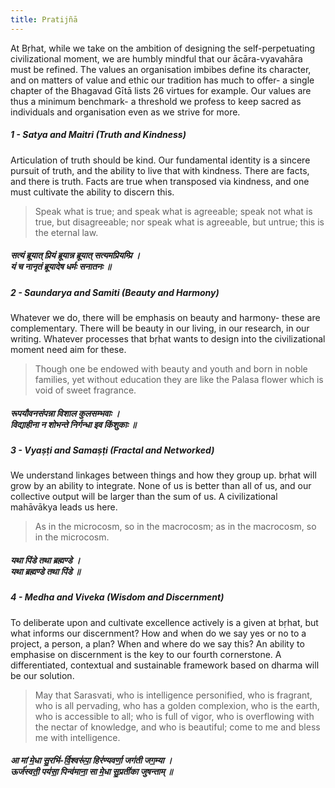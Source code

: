 ```yaml
---
title: Pratijñā
---
```


At Bṛhat, while we take on the ambition of designing the self-perpetuating civilizational moment, we are humbly mindful that our ācāra-vyavahāra must be refined. The values an organisation imbibes define its character, and on matters of value and ethic our tradition has much to offer- a single chapter of the Bhagavad Gītā lists 26 virtues for example. Our values are thus a minimum benchmark- a threshold we profess to keep sacred as individuals and organisation even as we strive for more.

##### 1 - Satya and Maitri (Truth and Kindness)

Articulation of truth should be kind. Our fundamental identity is a sincere pursuit of truth, and the ability to live that with kindness. There are facts, and there is truth. Facts are true when transposed via kindness, and one must cultivate the ability to discern this.

> Speak what is true; and speak what is agreeable;
> speak not what is true, but disagreeable;
> nor speak what is agreeable, but untrue;
> this is the eternal law.

<h5 class="hindi">
सत्यं ब्रूयात् प्रियं ब्रूयान्न ब्रूयात् सत्यमप्रियम्प्रि ।<br>
यं च नानृतं ब्रूयादेष धर्मः सनातनः ॥
</h5>

##### 2 - Saundarya and Samiti (Beauty and Harmony)

Whatever we do, there will be emphasis on beauty and harmony- these are complementary. There will be beauty in our living, in our research, in our writing. Whatever processes that bṛhat wants to design into the civilizational moment need aim for these.

> Though one be endowed with beauty and youth and born in noble families,
> yet without education they are like the Palasa flower which is void of sweet fragrance.

<h5 class="hindi">
रूपयौवनसंपन्ना विशाल कुलसम्भवाः ।<br>
विद्याहीना न शोभन्ते निर्गन्धा इव किंशुकाः ॥
</h5>

##### 3 - Vyaṣṭi and Samaṣṭi (Fractal and Networked)

We understand linkages between things and how they group up. bṛhat will grow by an ability to integrate. None of us is better than all of us, and our collective output will be larger than the sum of us. A civilizational mahāvākya leads us here.

> As in the microcosm, so in the macrocosm;
> as in the macrocosm, so in the microcosm.

<h5 class="hindi">
यथा पिंडे तथा ब्रह्मण्डे ।<br>
यथा ब्रह्मण्डे तथा पिंडे ॥
</h5>

##### 4 - Medha and Viveka (Wisdom and Discernment)

To deliberate upon and cultivate excellence actively is a given at bṛhat, but what informs our discernment? How and when do we say yes or no to a project, a person, a plan? When and where do we say this? An ability to emphasise on discernment is the key to our fourth cornerstone. A differentiated, contextual and sustainable framework based on dharma will be our solution.

> May that Sarasvati, who is intelligence personified, who is fragrant, who is all pervading, who has a golden complexion, who is the earth, who is accessible to all; who is full of vigor, who is overflowing with the nectar of knowledge, and who is beautiful; come to me and bless me with intelligence.

<h5 class="hindi">
आ मां मे॒धा सु॒रभि॑-र्वि॒श्वरू॑पा॒ हिर॑ण्यवर्णा॒ जग॑ती जग॒म्या ।<br> 
ऊर्ज॑स्वती॒ पय॑सा॒ पिन्व॑माना॒ सा मे॒धा सु॒प्रती॑का जुषन्ताम् ॥
</h5>
